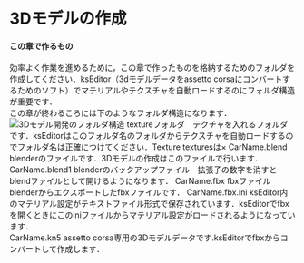 # 3Dモデルの作成
#### この章で作るもの
効率よく作業を進めるために，この章で作ったものを格納するためのフォルダを作成してください．ksEditor（3dモデルデータをassetto corsaにコンバートするためのソフト）でマテリアルやテクスチャを自動ロードするのにフォルダ構造が重要です．  
この章が終わるころには下のようなフォルダ構造になります．
![3Dモデル開発のフォルダ構造](https://user-images.githubusercontent.com/81402033/138374112-50e53019-490a-4ba5-bc23-c418ae2a3be2.png)
textureフォルダ　テクチャを入れるフォルダです．ksEditorはこのフォルダ名のフォルダからテクスチャを自動ロードするのでフォルダ名は正確につけてください．Texture texturesは×
CarName.blend blenderのファイルです．3Dモデルの作成はこのファイルで行います．
CarName.blend1 blenderのバックアップファイル　拡張子の数字を消すとblendファイルとして開けるようになります．
CarName.fbx fbxファイル　blenderからエクスポートしたfbxファイルです．
CarName.fbx.ini ksEditor内のマテリアル設定がテキストファイル形式で保存されています．ksEditorでfbxを開くときにこのiniファイルからマテリアル設定がロードされるようになっています．  
CarName.kn5 assetto corsa専用の3Dモデルデータです.ksEditorでfbxからコンバートして作成します．
